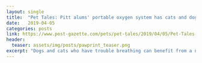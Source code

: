 ```yaml
---
layout: single
title:  "Pet Tales: Pitt alums' portable oxygen system has cats and dogs breathing easier"
date:   2019-04-05
categories: posts
link: https://www.post-gazette.com/pets/pet-tales/2019/04/05/Pet-Tales-respirator-Aeronics-Pitt-chemical-engineering-oxygen/stories/201904050006
header:
  teaser: assets/img/posts/pawprint_teaser.png
excerpt: "Dogs and cats who have trouble breathing can benefit from a new portable oxygen delivery system invented by WilmerLab alumni."
---
```

